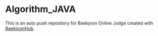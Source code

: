 # Algorithm_JAVA
This is an auto push repository for Baekjoon Online Judge created with [BaekjoonHub](https://github.com/BaekjoonHub/BaekjoonHub).
